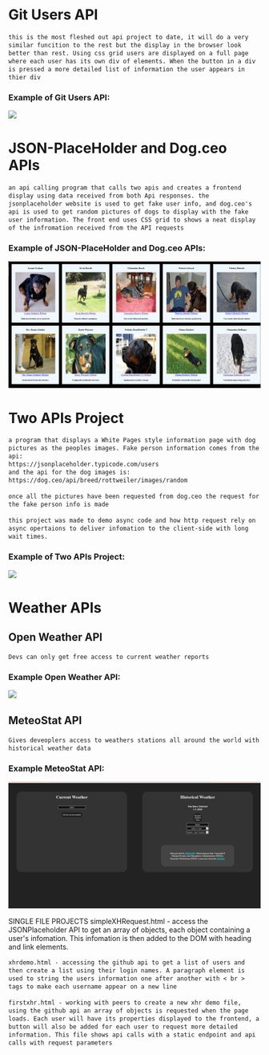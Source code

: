 
# Git Users API
    this is the most fleshed out api project to date, it will do a very similar funcition to the rest but the display in the browser look better than rest. Using css grid users are displayed on a full page where each user has its own div of elements. When the button in a div is pressed a more detailed list of information the user appears in thier div

 ### Example of Git Users API:

 ![](gitusers.gif)


# JSON-PlaceHolder and Dog.ceo APIs
    an api calling program that calls two apis and creates a frontend display using data received from both Api responses. the jsonplaceholder website is used to get fake user info, and dog.ceo's api is used to get random pictures of dogs to display with the fake user information. The front end uses CSS grid to shows a neat display of the infromation received from the API requests 

 ### Example of JSON-PlaceHolder and Dog.ceo APIs:

 ![](jpdc.gif)

# Two APIs Project 

    a program that displays a White Pages style information page with dog pictures as the peoples images. Fake person information comes from the api:
    https://jsonplaceholder.typicode.com/users
    and the api for the dog images is:
    https://dog.ceo/api/breed/rottweiler/images/random

    once all the pictures have been requested from dog.ceo the request for the fake person info is made

    this project was made to demo async code and how http request rely on async opertaions to deliver infomation to the client-side with long wait times.

 ### Example of Two APIs Project:

 ![](twoapis.gif)


# Weather APIs

## Open Weather API

    Devs can only get free access to current weather reports

### Example Open Weather API:

![](openweather.gif)

## MeteoStat API

    Gives deveoplers access to weathers stations all around the world with historical weather data

### Example MeteoStat API:

![](meteostat.gif)


SINGLE FILE PROJECTS
    simpleXHRequest.html - access the JSONPlaceholder API to get an array of objects, each object containing a user's infomation. This infomation is then added to the DOM with heading and link elements.

    xhrdemo.html - accessing the github api to get a list of users and then create a list using their login names. A paragraph element is used to string the users information one after another with < br > tags to make each username appear on a new line 

    firstxhr.html - working with peers to create a new xhr demo file, using the github api an array of objects is requested when the page loads. Each user will have its properties displayed to the frontend, a button will also be added for each user to request more detailed information. This file shows api calls with a static endpoint and api calls with request parameters